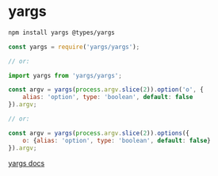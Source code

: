 # yargs

```bash
npm install yargs @types/yargs
```

```js
const yargs = require('yargs/yargs');

// or:

import yargs from 'yargs/yargs';

const argv = yargs(process.argv.slice(2)).option('o', {
    alias: 'option', type: 'boolean', default: false
}).argv;

// or:

const argv = yargs(process.argv.slice(2)).options({
    o: {alias: 'option', type: 'boolean', default: false}
}).argv;
```

[yargs docs](https://github.com/yargs/yargs/tree/master/docs)

